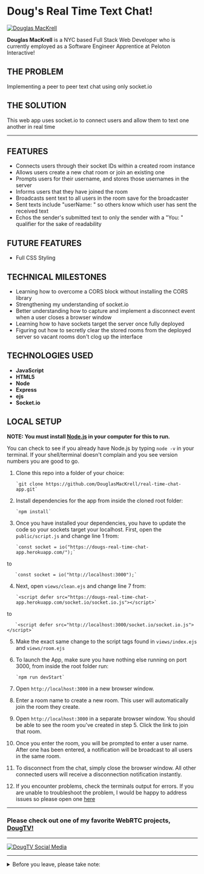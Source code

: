 # Doug's Real Time Text Chat!

[![Douglas MacKrell](https://www.douglasmackrell.com/Doug-Portfolio-Social.png)](https://dougmackrell.com)

**Douglas MacKrell** is a NYC based Full Stack Web Developer who is currently employed as a Software Engineer Apprentice at Peloton Interactive! 

## THE PROBLEM
Implementing a peer to peer text chat using only socket.io

## THE SOLUTION
This web app uses socket.io to connect users and allow them to text one another in real time

** **

## FEATURES

* Connects users through their socket IDs within a created room instance
* Allows users create a new chat room or join an existing one
* Prompts users for their username, and stores those usernames in the server
* Informs users that they have joined the room
* Broadcasts sent text to all users in the room save for the broadcaster
* Sent texts include "userName: " so others know which user has sent the received text
* Echos the sender's submitted text to only the sender with a "You: " qualifier for the sake of readability

## FUTURE FEATURES

* Full CSS Styling

## TECHNICAL MILESTONES

* Learning how to overcome a CORS block without installing the CORS library
* Strengthening my understanding of socket.io 
* Better understanding how to capture and implement a disconnect event when a user closes a browser window
* Learning how to have sockets target the server once fully deployed
* Figuring out how to secretly clear the stored rooms from the deployed server so vacant rooms don't clog up the interface   

## TECHNOLOGIES USED

* **JavaScript**
* **HTML5**
* **Node**
* **Express**
* **ejs**
* **Socket.io**

## LOCAL SETUP

**NOTE: You must install [Node.js](https://nodejs.org) in your computer for this to run.**

You can check to see if you already have Node.js by typing `node -v` in your terminal. If your shell/terminal doesn't complain and you see version numbers you are good to go.

1. Clone this repo into a folder of your choice:

       `git clone https://github.com/DouglasMacKrell/real-time-chat-app.git`

2. Install dependencies for the app from inside the cloned root folder:

       `npm install`

3. Once you have installed your dependencies, you have to update the code so your sockets target your localhost. First, open the `public/script.js` and change line 1 from:

       `const socket = io("https://dougs-real-time-chat-app.herokuapp.com/");`

to

       `const socket = io("http://localhost:3000");`

4. Next, open `views/clean.ejs` and change line 7 from:

       `<script defer src="https://dougs-real-time-chat-app.herokuapp.com/socket.io/socket.io.js"></script>`

to

       `<script defer src="http://localhost:3000/socket.io/socket.io.js"></script>`

5. Make the exact same change to the script tags found in `views/index.ejs` and `views/room.ejs`

6. To launch the App, make sure you have nothing else running on port 3000, from inside the root folder run:

       `npm run devStart`

7. Open `http://localhost:3000` in a new browser window.

8. Enter a room name to create a new room. This user will automatically join the room they create. 

9. Open `http://localhost:3000` in a separate browser window. You should be able to see the room you've created in step 5. Click the link to join that room.

10. Once you enter the room, you will be prompted to enter a user name. After one has been entered, a notification will be broadcast to all users in the same room. 

11. To disconnect from the chat, simply close the browser window. All other connected users will receive a disconnection notification instantly.

12. If you encounter problems, check the terminals output for errors. If you are unable to troubleshoot the problem, I would be happy to address issues so please open one [here](/issues)

---

### Please check out one of my favorite WebRTC projects, [DougTV!](https://dougtv.herokuapp.com)

---

[![DougTV Social Media](https://dougtv.herokuapp.com/DougTV-Social.png)](https://dougtv.herokuapp.com)

---

<details>
    <summary>
        Before you leave, please take note:
    </summary>

You're the best! Thank you for visiting!

Please give this project a star and be sure to check out my [YouTube Channel](https://youtube.com/BigMacKrell)!

</details>
